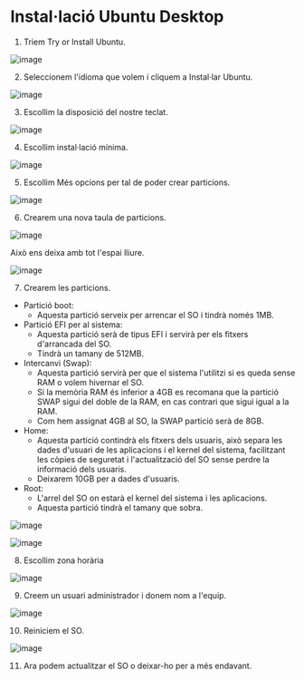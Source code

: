 # Instal·lació Ubuntu Desktop

1. Triem Try or Install Ubuntu.

![image](https://github.com/XaSaFa/MP04/assets/110727546/0bf9f2fa-8eda-452a-b3e4-411b778f34bb)

2. Seleccionem l'idioma que volem i cliquem a Instal·lar Ubuntu.

![image](https://github.com/XaSaFa/MP04/assets/110727546/e7382f99-5b43-4fab-be26-e967c0cc172b)

3. Escollim la disposició del nostre teclat.

![image](https://github.com/XaSaFa/MP04/assets/110727546/823d8ca6-cc34-4381-a4d6-1ba6e3edf08d)

4. Escollim instal·lació mínima.

![image](https://github.com/XaSaFa/MP04/assets/110727546/7f1da4a9-372e-4c86-abff-20aa2581e465)

5. Escollim Més opcions per tal de poder crear particions.

![image](https://github.com/XaSaFa/MP04/assets/110727546/b50311ca-8f22-4832-b829-0b05425a5931)

6. Crearem una nova taula de particions.

![image](https://github.com/XaSaFa/MP04/assets/110727546/ae9d9b28-9e9a-459b-92e6-666fbc19d276)

Això ens deixa amb tot l'espai lliure.

![image](https://github.com/XaSaFa/MP04/assets/110727546/99db0c5f-d958-4802-8c70-a3199098b830)

7. Crearem les particions.

 - Partició boot:
   - Aquesta partició serveix per arrencar el SO i tindrà només 1MB.
 - Partició EFI per al sistema:
   - Aquesta partició serà de tipus EFI i servirà per els fitxers d'arrancada del SO.
   - Tindrà un tamany de 512MB.  
 - Intercanvi (Swap):
   - Aquesta partició servirà per que el sistema l'utilitzi si es queda sense RAM o volem hivernar el SO.
   - Si la memòria RAM és inferior a 4GB es recomana que la partició SWAP sigui del doble de la RAM, en cas contrari que sigui igual a la RAM.
   - Com hem assignat 4GB al SO, la SWAP partició serà de 8GB.
 - Home:
   - Aquesta partició contindrà els fitxers dels usuaris, això separa les dades d'usuari de les aplicacions i el kernel del sistema, facilitzant les còpies de seguretat i l'actualització del SO sense perdre la informació dels usuaris.
   - Deixarem 10GB per a dades d'usuaris.
 - Root:
   - L'arrel del SO on estarà el kernel del sistema i les aplicacions.
   - Aquesta partició tindrà el tamany que sobra.

![image](https://github.com/XaSaFa/MP04/assets/110727546/7735f11c-3001-4389-b058-a53797371d35)

![image](https://github.com/XaSaFa/MP04/assets/110727546/07bd7636-49a5-4806-a906-1794ce73f2df)

8. Escollim zona horària

![image](https://github.com/XaSaFa/MP04/assets/110727546/94bf4726-a66f-4b3e-a0c7-e5f3f1b2b6ed)

9. Creem un usuari administrador i donem nom a l'equip.

![image](https://github.com/XaSaFa/MP04/assets/110727546/87c27c61-5748-4053-a385-cd4d8615a5c4)

10. Reiniciem el SO.

![image](https://github.com/XaSaFa/MP04/assets/110727546/f7b1d732-a159-4e66-9420-77caa38e557c)

11. Ara podem actualitzar el SO o deixar-ho per a més endavant.
